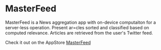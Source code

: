 # MasterFeed

MasterFeed is a News aggregation app with on-device computaiton for a server-less operation. Present ar=cles sorted and classified based on computed relevance. Articles are retrieved from the user's Twitter feed.

Check it out on the AppStore [MasterFeed](https://apps.apple.com/us/app/masterfeed/id1574010408#?platform=iphone)
